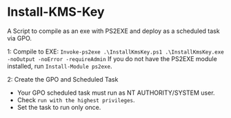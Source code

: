 # Install-KMS-Key
A Script to compile as an exe with PS2EXE and deploy as a scheduled task via GPO.

1: Compile to EXE:
  `Invoke-ps2exe .\InstallKmsKey.ps1 .\InstallKmsKey.exe -noOutput -noError -requireAdmin`
  If you do not have the PS2EXE module installed, run `Install-Module ps2exe`.

2: Create the GPO and Scheduled Task
  - Your GPO scheduled task must run as NT AUTHORITY/SYSTEM user.
  - Check `run with the highest privileges`.
  - Set the task to run only once.
